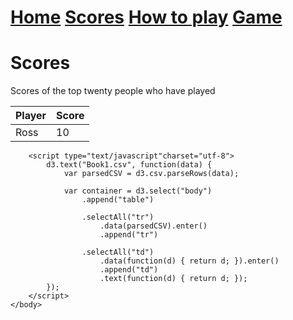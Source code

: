 <html>
<h1> <a href="https://hydra19.github.io/Hydra19.github.io/README.md">Home</a> <a href="https://hydra19.github.io/Hydra19.github.io/Scores.md">Scores</a> <a href="https://hydra19.github.io/Hydra19.github.io/HowToPlay.md">How to play</a> <a href="https://hydra19.github.io/Hydra19.github.io/Game.md">Game</a> </h1>

<h1> Scores </h1>

Scores of the top twenty people who have played

|Player|Score|
|------|-----|
|Ross  | 10  |

<body>
        <!-- <script src="http://d3js.org/d3.v3.min.js"></script> -->
        <script src="d3.min.js?v=3.2.8"></script>

        <script type="text/javascript"charset="utf-8">
            d3.text("Book1.csv", function(data) {
                var parsedCSV = d3.csv.parseRows(data);

                var container = d3.select("body")
                    .append("table")

                    .selectAll("tr")
                        .data(parsedCSV).enter()
                        .append("tr")

                    .selectAll("td")
                        .data(function(d) { return d; }).enter()
                        .append("td")
                        .text(function(d) { return d; });
            });
        </script>
    </body>
</html>
